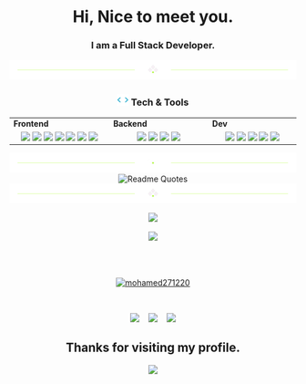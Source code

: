 <h1 align="center">
  Hi, Nice to meet you.
</h1>
<h3 align="center">
  I am a Full Stack Developer.
</h3>
<div align="center">
  <img src="https://github.com/mohamed271220/mohamed271220/blob/main/divider1.png" alt="divider"/>
</div>

<h3 align="center"><img src="https://github.com/mohamed271220/mohamed271220/blob/main/code.gif" height="20"/> Tech & Tools</h3>

<div align="center" style="witdh:100%"> 
  <table>
    <tr>
      <td valign="center" width="100px"><b>Frontend<b></td>
      <td valign="center" width="100px"><b>Backend<b></td>
      <td valign="center" width="100px"><b>Dev<b></td>
    </tr>
    <tr>
      <td valign="center" align="center" width="300px">
        <img src="https://img.shields.io/badge/HTML-blue" /> 
        <img src="https://img.shields.io/badge/React-blue" /> 
        <img src="https://img.shields.io/badge/CSS-blue" />
        <img src="https://img.shields.io/badge/JavaScript-blue" /> 
        <img src="https://img.shields.io/badge/TypeScript-blue" />
        <img src="https://img.shields.io/badge/Bootstrap-blue" /> 
        <img src="https://img.shields.io/badge/Tailwind-blue" /> 
      </td>      
      <td valign="center" align="center" width="300px">
        <img src="https://img.shields.io/badge/Nest.js-blue" /> 
        <img src="https://img.shields.io/badge/Jest-blue" />        
        <img src="https://img.shields.io/badge/Node.js-blue" /> 
        <img src="https://img.shields.io/badge/Express-blue" /> 
      </td>
      <td valign="center" align="center" width="300px">
        <img src="https://img.shields.io/badge/Docker-blue" /> 
        <img src="https://img.shields.io/badge/MySQL-blue" /> 
        <img src="https://img.shields.io/badge/NoSQL-blue" /> 
        <img src="https://img.shields.io/badge/MongoDB-blue" /> 
        <img src="https://img.shields.io/badge/PostgreSQL-blue" /> 
      </td>
    </tr>
  </table>
  
</div>

<div align="center">
  <img src="https://github.com/mohamed271220/mohamed271220/blob/main/divider2.png" alt="divider"/>
</div> 
<div align="center">
  <img src="https://quotes-github-readme.vercel.app/api?type=horizontal&theme=dracula" alt="Readme Quotes"/>
</div>


<div align="center">
  <img src="https://github.com/mohamed271220/mohamed271220/blob/main/divider1.png" alt="divider"/>
</div>

<p align = "center">
  <img src = "https://github-readme-streak-stats.herokuapp.com?user=mohamed271220&theme=tokyonight&hide_border=true&include_all_commits=true&line_height=27">
</p>
<p align="center">
  <img src="http://github-profile-summary-cards.vercel.app/api/cards/profile-details?username=mohamed271220&theme=2077"/>
</p>
<p align="center">
</p>
<p align="center">
</p>
<br>
<br>
<p align="center"><a href="https://github-profile-trophy.vercel.app/?username=mohamed271220&theme=algolia"><img src="https://github-profile-trophy.vercel.app/?username=mohamed271220&theme=algolia" alt="mohamed271220" /></a></p> 
<br>

<p align="center">
  <a href="https://www.linkedin.com/in/mohamed-m-ibrahim-51a88b252/" target="_blank" rel="noopener noreferrer"><img src="https://img.icons8.com/fluency/2x/linkedin.png"  width="50" /></a>
  &nbsp;&nbsp;
  <a href="mailto:mohamed.magdy.business4@gmail.com" target="_blank" rel="noopener noreferrer"><img src="https://img.icons8.com/fluency/2x/gmail-new.png"  width="50" /></a>
  &nbsp;&nbsp;
  <a href="https://portfolio-three-lilac-71.vercel.app/" target="_blank" rel="noopener noreferrer"><img src="https://img.icons8.com/nolan/2x/link.png"  width="50" /></a>
  
</p>

<h2 align="center"> Thanks for visiting my profile. </h2>
<p align="center">
  <img src="https://capsule-render.vercel.app/api?type=waving&color=gradient&height=65&section=footer"/>
</p>
